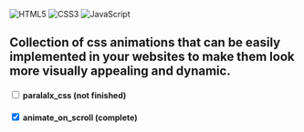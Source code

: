 ![HTML5](https://img.shields.io/badge/html5-000?style=for-the-badge&logo=html5) 
![CSS3](https://img.shields.io/badge/css3-000?style=for-the-badge&logo=css3&logoColor=264de4) 
![JavaScript](https://img.shields.io/badge/javascript-000?style=for-the-badge&logo=javascript)   

## Collection of css animations that can be easily implemented in your websites to make them look more visually appealing and dynamic.

#### <input type="checkbox"> paralalx_css (not finished)  
#### <input type="checkbox" checked> animate_on_scroll (complete)

